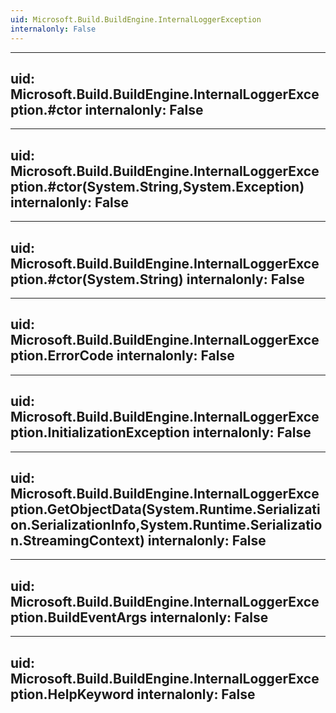 ```yaml
---
uid: Microsoft.Build.BuildEngine.InternalLoggerException
internalonly: False
---
```


---
uid: Microsoft.Build.BuildEngine.InternalLoggerException.#ctor
internalonly: False
---

---
uid: Microsoft.Build.BuildEngine.InternalLoggerException.#ctor(System.String,System.Exception)
internalonly: False
---

---
uid: Microsoft.Build.BuildEngine.InternalLoggerException.#ctor(System.String)
internalonly: False
---

---
uid: Microsoft.Build.BuildEngine.InternalLoggerException.ErrorCode
internalonly: False
---

---
uid: Microsoft.Build.BuildEngine.InternalLoggerException.InitializationException
internalonly: False
---

---
uid: Microsoft.Build.BuildEngine.InternalLoggerException.GetObjectData(System.Runtime.Serialization.SerializationInfo,System.Runtime.Serialization.StreamingContext)
internalonly: False
---

---
uid: Microsoft.Build.BuildEngine.InternalLoggerException.BuildEventArgs
internalonly: False
---

---
uid: Microsoft.Build.BuildEngine.InternalLoggerException.HelpKeyword
internalonly: False
---
